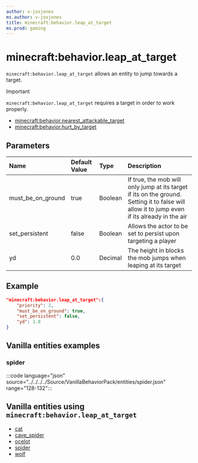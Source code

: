 ```yaml
---
author: v-josjones
ms.author: v-josjones
title: minecraft:behavior.leap_at_target
ms.prod: gaming
---
```


# minecraft:behavior.leap_at_target

`minecraft:behavior.leap_at_target` allows an entity to jump towards a target.

> [!IMPORTANT]
> `minecraft:behavior.leap_at_target` requires a target in order to work properly.
>
>- [minecraft:behavior.nearest_attackable_target](minecraftBehavior_nearest_attackable_target.md)
>- [minecraft:behavior.hurt_by_target](minecraftBehavior_hurt_by_target.md)

## Parameters

|Name |Default Value  |Type  |Description  |
|:----------|:----------|:----------|:----------|
|must_be_on_ground| true| Boolean|  If true, the mob will only jump at its target if its on the ground. Setting it to false will allow it to jump even if its already in the air |
|set_persistent| false| Boolean|  Allows the actor to be set to persist upon targeting a player |
|yd| 0.0| Decimal| The height in blocks the mob jumps when leaping at its target |

## Example

```json
"minecraft:behavior.leap_at_target":{
    "priority": 2,
    "must_be_on_ground": true,
    "set_persistent": false,
    "yd": 1.0
}
```

## Vanilla entities examples

### spider

:::code language="json" source="../../../../Source/VanillaBehaviorPack/entities/spider.json" range="128-132":::

## Vanilla entities using `minecraft:behavior.leap_at_target`

- [cat](../../../../Source/VanillaBehaviorPack_Snippets/entities/cat.md)
- [cave_spider](../../../../Source/VanillaBehaviorPack_Snippets/entities/cave_spider.md)
- [ocelot](../../../../Source/VanillaBehaviorPack_Snippets/entities/ocelot.md)
- [spider](../../../../Source/VanillaBehaviorPack_Snippets/entities/spider.md)
- [wolf](../../../../Source/VanillaBehaviorPack_Snippets/entities/wolf.md)
